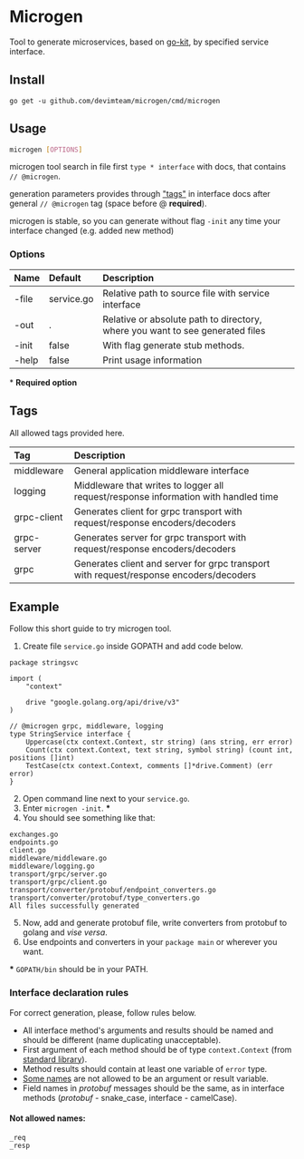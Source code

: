 # Microgen

Tool to generate microservices, based on [go-kit](https://gokit.io/), by specified service interface.

## Install
```
go get -u github.com/devimteam/microgen/cmd/microgen
```

## Usage
``` sh
microgen [OPTIONS]
```
microgen tool search in file first `type * interface` with docs, that contains `// @microgen`.

generation parameters provides through ["tags"](#tags) in interface docs after general `// @microgen` tag (space before @ __required__).

microgen is stable, so you can generate without flag `-init` any time your interface changed (e.g. added new method)
### Options

| Name        | Default    | Description                                                                   |
|:------------|:-----------|:------------------------------------------------------------------------------|
| -file       | service.go | Relative path to source file with service interface                           |
| -out        | .          | Relative or absolute path to directory, where you want to see generated files |
| -init       | false      | With flag generate stub methods.                                              |
| -help       | false      | Print usage information                                                       |

\* __Required option__

## Tags
All allowed tags provided here.

| Tag         | Description                                                                            |
|:------------|:---------------------------------------------------------------------------------------|
| middleware  | General application middleware interface                                               |
| logging     | Middleware that writes to logger all request/response information with handled time    |
| grpc-client | Generates client for grpc transport with request/response encoders/decoders            |
| grpc-server | Generates server for grpc transport with request/response encoders/decoders            |
| grpc        | Generates client and server for grpc transport with request/response encoders/decoders |

## Example
Follow this short guide to try microgen tool.

1. Create file `service.go` inside GOPATH and add code below.
``` golang
package stringsvc

import (
	"context"

	drive "google.golang.org/api/drive/v3"
)

// @microgen grpc, middleware, logging
type StringService interface {
	Uppercase(ctx context.Context, str string) (ans string, err error)
	Count(ctx context.Context, text string, symbol string) (count int, positions []int)
	TestCase(ctx context.Context, comments []*drive.Comment) (err error)
}
```
2. Open command line next to your `service.go`.
3. Enter `microgen -init`. __*__
4. You should see something like that:
```
exchanges.go
endpoints.go
client.go
middleware/middleware.go
middleware/logging.go
transport/grpc/server.go
transport/grpc/client.go
transport/converter/protobuf/endpoint_converters.go
transport/converter/protobuf/type_converters.go
All files successfully generated
```
5. Now, add and generate protobuf file, write converters from protobuf to golang and _vise versa_.
6. Use endpoints and converters in your `package main` or wherever you want.

__*__ `GOPATH/bin` should be in your PATH.

### Interface declaration rules
For correct generation, please, follow rules below.

* All interface method's arguments and results should be named and should be different (name duplicating unacceptable).
* First argument of each method should be of type `context.Context` (from [standard library](https://golang.org/pkg/context/)).
* Method results should contain at least one variable of `error` type.
* [Some names](#not-allowed-names) are not allowed to be an argument or result variable.
* Field names in _protobuf_ messages should be the same, as in interface methods (_protobuf_ - snake_case, interface - camelCase).

#### Not allowed names:
```
_req
_resp
```
